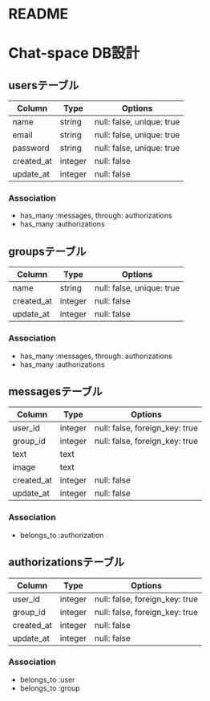 # README

# Chat-space DB設計

## usersテーブル
|Column|Type|Options|
|------|----|-------|
|name|string|null: false, unique: true|
|email|string|null: false, unique: true|
|password|string|null: false, unique: true|
|created_at|integer|null: false|
|update_at|integer|null: false|

### Association
- has_many :messages, through: authorizations
- has_many :authorizations

## groupsテーブル
|Column|Type|Options|
|------|----|-------|
|name|string|null: false, unique: true|
|created_at|integer|null: false|
|update_at|integer|null: false|

### Association
- has_many :messages, through: authorizations
- has_many :authorizations


## messagesテーブル
|Column|Type|Options|
|------|----|-------|
|user_id|integer|null: false, foreign_key: true|
|group_id|integer|null: false, foreign_key: true|
|text|text||
|image|text||
|created_at|integer|null: false|
|update_at|integer|null: false|

### Association
- belongs_to :authorization


## authorizationsテーブル
|Column|Type|Options|
|------|----|-------|
|user_id|integer|null: false, foreign_key: true|
|group_id|integer|null: false, foreign_key: true|
|created_at|integer|null: false|
|update_at|integer|null: false|

### Association
- belongs_to :user
- belongs_to :group